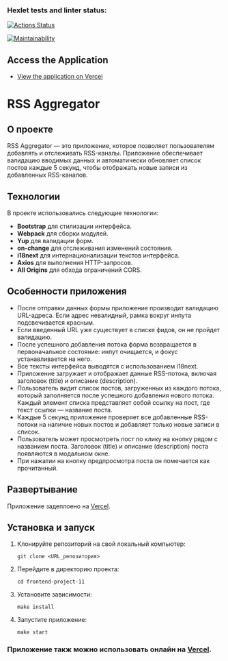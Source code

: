 ### Hexlet tests and linter status:

[![Actions Status](https://github.com/0ksanaTkachenko/frontend-project-11/actions/workflows/hexlet-check.yml/badge.svg)](https://github.com/0ksanaTkachenko/frontend-project-11/actions)

[![Maintainability](https://api.codeclimate.com/v1/badges/19cefcbb93a77c94340e/maintainability)](https://codeclimate.com/github/0ksanaTkachenko/frontend-project-11/maintainability)

## Access the Application

- [View the application on Vercel](https://frontend-project-11-jpyk7j0fj-oksanas-projects-1ac36b2b.vercel.app/)

# RSS Aggregator

## О проекте

RSS Aggregator — это приложение, которое позволяет пользователям добавлять и отслеживать RSS-каналы. Приложение обеспечивает валидацию вводимых данных и автоматически обновляет список постов каждые 5 секунд, чтобы отображать новые записи из добавленных RSS-каналов.

## Технологии

В проекте использовались следующие технологии:

- **Bootstrap** для стилизации интерфейса.
- **Webpack** для сборки модулей.
- **Yup** для валидации форм.
- **on-change** для отслеживания изменений состояния.
- **i18next** для интернационализации текстов интерфейса.
- **Axios** для выполнения HTTP-запросов.
- **All Origins** для обхода ограничений CORS.

## Особенности приложения

- После отправки данных формы приложение производит валидацию URL-адреса. Если адрес невалидный, рамка вокруг инпута подсвечивается красным.
- Если введенный URL уже существует в списке фидов, он не пройдет валидацию.
- После успешного добавления потока форма возвращается в первоначальное состояние: инпут очищается, и фокус устанавливается на него.
- Все тексты интерфейса выводятся с использованием i18next.
- Приложение загружает и отображает данные RSS-потока, включая заголовок (title) и описание (description).
- Пользователь видит список постов, загруженных из каждого потока, который заполняется после успешного добавления нового потока. Каждый элемент списка представляет собой ссылку на пост, где текст ссылки — название поста.
- Каждые 5 секунд приложение проверяет все добавленные RSS-потоки на наличие новых постов и добавляет только новые записи в список.
- Пользователь может просмотреть пост по клику на кнопку рядом с названием поста. Заголовок (title) и описание (description) поста появляются в модальном окне.
- При нажатии на кнопку предпросмотра поста он помечается как прочитанный.

## Развертывание

Приложение задеплоено на [Vercel](https://vercel.com).

## Установка и запуск

1. Клонируйте репозиторий на свой локальный компьютер:
   ```console
   git clone <URL_репозитория>
   ```
2. Перейдите в директорию проекта:
   ```console
   cd frontend-project-11
   ```
3. Установите зависимости:
   ```console
   make install
   ```
4. Запустите приложение:
   ```console
   make start
   ```

### Приложение такж можно использовать онлайн на [Vercel](https://vercel.com).

